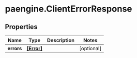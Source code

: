 # paengine.ClientErrorResponse

## Properties

Name | Type | Description | Notes
------------ | ------------- | ------------- | -------------
**errors** | [**[Error]**](Error.md) |  | [optional] 


